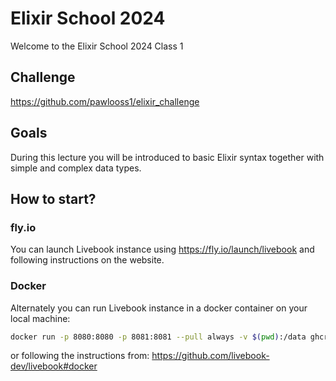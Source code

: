 # Elixir School 2024

Welcome to the Elixir School 2024 Class 1

## Challenge
https://github.com/pawlooss1/elixir_challenge

## Goals

During this lecture you will be introduced to basic Elixir syntax together with simple and complex data types.

## How to start?

### fly.io

You can launch Livebook instance using https://fly.io/launch/livebook and following instructions on the website.

### Docker

Alternately you can run Livebook instance in a docker container on your local machine:

```bash
docker run -p 8080:8080 -p 8081:8081 --pull always -v $(pwd):/data ghcr.io/livebook-dev/livebook
```

or following the instructions from: https://github.com/livebook-dev/livebook#docker
